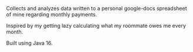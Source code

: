 Collects and analyzes data written to a personal google-docs spreadsheet of mine regarding monthly payments.

Inspired by my getting lazy calculating what my roommate owes me every month.

Built using Java 16.